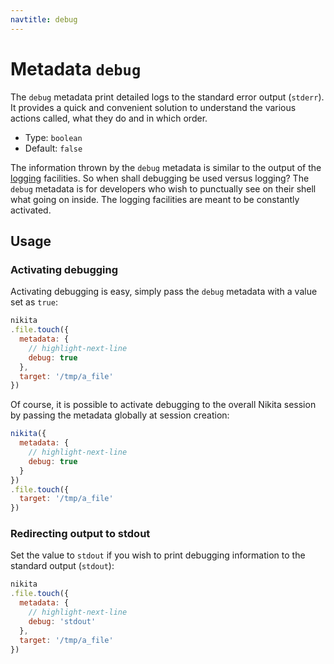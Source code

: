 ```yaml
---
navtitle: debug
---
```


# Metadata `debug`

The `debug` metadata print detailed logs to the standard error output (`stderr`). It provides a quick and convenient solution to understand the various actions called, what they do and in which order.

* Type: `boolean`
* Default: `false`

The information thrown by the `debug` metadata is similar to the output of the [logging](/current/usages/loging_debugging/) facilities. So when shall debugging be used versus logging? The `debug` metadata is for developers who wish to punctually see on their shell what going on inside. The logging facilities are meant to be constantly activated.

## Usage

### Activating debugging

Activating debugging is easy, simply pass the `debug` metadata with a value set as `true`:

```js
nikita
.file.touch({
  metadata: {
    // highlight-next-line
    debug: true
  },
  target: '/tmp/a_file'
})
```

Of course, it is possible to activate debugging to the overall Nikita session by passing the metadata globally at session creation:

```js
nikita({
  metadata: {
    // highlight-next-line
    debug: true
  }
})
.file.touch({
  target: '/tmp/a_file'
})
```

### Redirecting output to stdout

Set the value to `stdout` if you wish to print debugging information to the standard output (`stdout`):

```js
nikita
.file.touch({
  metadata: {
    // highlight-next-line
    debug: 'stdout'
  },
  target: '/tmp/a_file'
})
```
